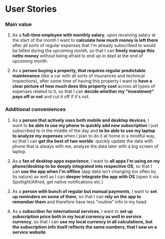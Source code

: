 # User Stories

### Main value

1. As a **full-time employee with monthly salary**, upon receiving salary at the start of the month I want to **calculate how much money is left there** after all sorts of regular expenses that I'm already subscribed to would be billed during the upcoming month, so that I can **freely manage this netto money** without being afraid to end up in dept at the end of upcoming month.

2. As a **person buying a property, that requires regular predictable maintenance** (like a car with all sorts of insurances and technical inspections), after some time of having this property I want to **have a clear picture of how much does this property cost** across all types of expenses related to it, so that I can **decide whether my "investment" pays off or not** and cut it off if it's not.

### Additional conveniences

1. As a **person that actively uses both mobile and desktop devices**, I want to **be able to use my phone to quickly add new subscription** I just subscribed to in the middle of the day and **to be able to use my laptop to analyze my expenses** when I plan to do it at home in a mindful way, so that I can **get the best of two worlds**: quickly update the data with phone that is always with me, analyze the data later with a big screen of laptop.

2. As a **fan of desktop apps experience**, I want to **all apps I'm using on my phone/desktop to be deeply integrated into respective OS**, so that I can **use the app when I'm offline** (app data isn't changing too often by its nature) as well as I can **deeper integrate the app with OS** (open it via Spotlight/Alfred, get native notifications etc.)

3. As a **person with bunch of regular but manual payments**, I want to **set up reminders on some of them**, so that I can **rely on the app to remember them** and therefore have less "routine" info in my head

4. As a **subscriber for international services**, I want to **set up subscription price both in my local currency as well in service currency**, so that I can **use my local currency in all calculations, but the subscription info itself reflects the same numbers, that I saw on a service website**

